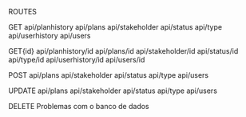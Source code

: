 ROUTES

GET
api/planhistory
api/plans
api/stakeholder
api/status
api/type
api/userhistory
api/users

GET{id}
api/planhistory/id
api/plans/id
api/stakeholder/id
api/status/id
api/type/id
api/userhistory/id
api/users/id

POST
api/plans
api/stakeholder
api/status
api/type
api/users

UPDATE
api/plans
api/stakeholder
api/status
api/type
api/users


DELETE
Problemas com o banco de dados